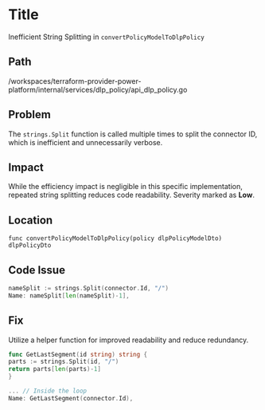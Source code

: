 # Title

Inefficient String Splitting in `convertPolicyModelToDlpPolicy`

## Path

/workspaces/terraform-provider-power-platform/internal/services/dlp_policy/api_dlp_policy.go

## Problem

The `strings.Split` function is called multiple times to split the connector ID, which is inefficient and unnecessarily verbose.

## Impact

While the efficiency impact is negligible in this specific implementation, repeated string splitting reduces code readability. Severity marked as **Low**.

## Location

`func convertPolicyModelToDlpPolicy(policy dlpPolicyModelDto) dlpPolicyDto`

## Code Issue

```go
nameSplit := strings.Split(connector.Id, "/")
Name: nameSplit[len(nameSplit)-1],
```

## Fix

Utilize a helper function for improved readability and reduce redundancy.

```go
func GetLastSegment(id string) string {
parts := strings.Split(id, "/")
return parts[len(parts)-1]
}

... // Inside the loop
Name: GetLastSegment(connector.Id),
```